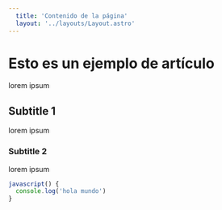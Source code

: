 ```yaml
---
  title: 'Contenido de la página'
  layout: '../layouts/Layout.astro'
---
```


# Esto es un ejemplo de artículo

lorem ipsum

## Subtitle 1

lorem ipsum

### Subtitle 2

lorem ipsum

```javascript
javascript() {
  console.log('hola mundo')
}
```